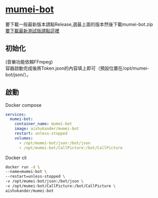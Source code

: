 # [mumei-bot](https://discord.com/api/oauth2/authorize?client_id=999157840063242330&permissions=8&scope=applications.commands+bot)
要下載一般最新版本請點Release,選最上面的版本然後下載mumei-bot.zip <br>
[要下載最新測試版請點這裡](https://github.com/aishukander/mumei-bot/archive/refs/heads/main.zip) <br>

## 初始化
(音樂功能依賴FFmpeg) <br>
容器啟動完成後將Token.json的內容填上即可（預設位置在/opt/mumei-bot/json/）。 <br>

## 啟動
Docker compose <br>
```yml
services:
  mumei-bot:
    container_name: mumei-bot
    image: aishukander/mumei-bot
    restart: unless-stopped
    volumes:
      - /opt/mumei-bot/json:/bot/json
      - /opt/mumei-bot/CallPicture:/bot/CallPicture
```

Docker cli <br>
```bash
docker run -d \
--name=mumei-bot \
--restart=unless-stopped \
-v /opt/mumei-bot/json:/bot/json \
-v /opt/mumei-bot/CallPicture:/bot/CallPicture \
aishukander/mumei-bot
```
